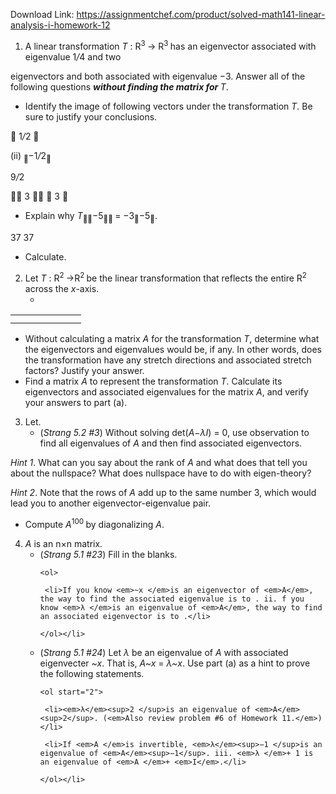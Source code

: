Download Link: https://assignmentchef.com/product/solved-math141-linear-analysis-i-homework-12
<br>
<ol>

 <li>A linear transformation <em>T </em>: R<sup>3 </sup>→ R<sup>3 </sup>has an eigenvector associated with eigenvalue 1<em>/</em>4 and two</li>

</ol>

eigenvectors  and  both associated with eigenvalue −3. Answer all of the following questions <strong><em>without finding the matrix for </em></strong><em>T</em>.

<ul>

 <li>Identify the image of following vectors under the transformation <em>T</em>. Be sure to justify your conclusions.</li>

</ul>

 1<em>/</em>2 

(ii) <sub></sub>−1<em>/</em>2<sub></sub>

9<em>/</em>2

 3                 3 

<ul>

 <li>Explain why <em>T</em><sub></sub>−5<sub> </sub>= −3<sub></sub>−5<sub></sub>.</li>

</ul>

37                       37

<ul>

 <li>Calculate.</li>

</ul>

<ol start="2">

 <li>Let <em>T </em>: R<sup>2 </sup>→R<sup>2 </sup>be the linear transformation that reflects the entire R<sup>2 </sup>across the <em>x</em>-axis.

  <ul>

   <li></li>

  </ul></li>

</ol>

<table>

 <tbody>

  <tr>

   <td width="81"></td>

  </tr>

  <tr>

   <td></td>

   <td></td>

  </tr>

 </tbody>

</table>

<ul>

 <li>Without calculating a matrix <em>A </em>for the transformation <em>T</em>, determine what the eigenvectors and eigenvalues would be, if any. In other words, does the transformation have any stretch directions and associated stretch factors? Justify your answer.</li>

 <li>Find a matrix <em>A </em>to represent the transformation <em>T</em>. Calculate its eigenvectors and associated eigenvalues for the matrix <em>A</em>, and verify your answers to part (a).</li>

</ul>

<ol start="3">

 <li>Let.

  <ul>

   <li>(<em>Strang </em><em>5.2 #3</em>) Without solving det(<em>A</em>−<em>λI</em>) = 0, use observation to find all eigenvalues of <em>A </em>and then find associated eigenvectors.</li>

  </ul></li>

</ol>

<em>Hint 1</em>. What can you say about the rank of <em>A </em>and what does that tell you about the nullspace? What does nullspace have to do with eigen-theory?

<em>Hint 2</em>. Note that the rows of <em>A </em>add up to the same number 3, which would lead you to another eigenvector-eigenvalue pair.

<ul>

 <li>Compute <em>A</em><sup>100 </sup>by diagonalizing <em>A</em>.</li>

</ul>

<ol start="4">

 <li><em>A </em>is an n×n matrix.

  <ul>

   <li>(<em>Strang </em><em>5.1 #23</em>) Fill in the blanks.

    <ol>

     <li>If you know <em>~x </em>is an eigenvector of <em>A</em>, the way to find the associated eigenvalue is to . ii. f you know <em>λ </em>is an eigenvalue of <em>A</em>, the way to find an associated eigenvector is to .</li>

    </ol></li>

   <li>(<em>Strang </em><em>5.1 #24</em>) Let <em>λ </em>be an eigenvalue of <em>A </em>with associated eigenvecter <em>~x</em>. That is, <em>A~x </em>= <em>λ~x</em>. Use part (a) as a hint to prove the following statements.

    <ol start="2">

     <li><em>λ</em><sup>2 </sup>is an eigenvalue of <em>A</em><sup>2</sup>. (<em>Also review problem #6 of Homework 11.</em>)</li>

     <li>If <em>A </em>is invertible, <em>λ</em><sup>−1 </sup>is an eigenvalue of <em>A</em><sup>−1</sup>. iii. <em>λ </em>+ 1 is an eigenvalue of <em>A </em>+ <em>I</em>.</li>

    </ol></li>

  </ul></li>

</ol>